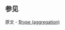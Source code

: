 ## 参见

原文 - [$type (aggregation)]( https://docs.mongodb.com/manual/reference/operator/aggregation/type/ )

